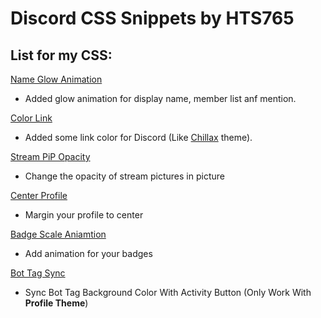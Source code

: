 # Discord CSS Snippets by HTS765
## List for my CSS:

[Name Glow Animation](https://github.com/sang765/vencord-css-snippets/tree/main/NameGlowAnimation)
 - Added glow animation for display name, member list anf mention.

[Color Link](https://github.com/sang765/vencord-css-snippets/tree/main/Color%20Links)
 - Added some link color for Discord (Like [Chillax](https://betterdiscord.app/theme/Chillax) theme).

[Stream PiP Opacity](https://github.com/sang765/vencord-css-snippets/tree/main/Stream%20PiP%20Opacity)
 - Change the opacity of stream pictures in picture

[Center Profile](https://github.com/sang765/Discord-CSS-Snippets/tree/main/Center%20Profile)
 - Margin your profile to center

[Badge Scale Aniamtion](https://github.com/sang765/Discord-CSS-Snippets/tree/main/Badge%20Scale%20Animation)
 - Add animation for your badges

[Bot Tag Sync](https://github.com/sang765/Discord-CSS-Snippets/tree/main/BotTagSync)
 - Sync Bot Tag Background Color With Activity Button (Only Work With **Profile Theme**)